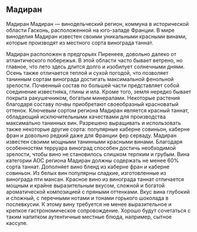## Мадиран 

Мадиран
Мадиран — винодельческий регион, коммуна в исторической области Гасконь, расположенной на юго-западе Франции. В мире виноделия Мадиран известен своими уникальными красными винами, которые производят из местного сорта винограда таннат. 


Мадиран расположен в предгорьях Пиренеев, довольно далеко от атлантического побережья. В этой области часто бывает ветрено, но главное, что лето здесь длится долго и изобилует солнечными днями. Осень также отличается теплой и сухой погодой, что позволяет танинным сортам винограда достигать максимальной фенольной зрелости. Почвенный состав по большей части представляет собой соединение известняка, глины и ила. Кроме того, земля нередко бывает покрыта ракушечником, богатым минералами. Некоторые растения благодаря составу почвы приобретают своеобразный красноватый оттенок.
Ключевым сортом региона Мадиран является красный таннат, обладающий исключительными качествами для производства максимально танинных вин. Разрешено выращивать и использовать также некоторые другие сорта: популярные каберне совиньон, каберне фран и довольно редкий даже для Франции фер серваду. 
Мадиран известен своими мощными танинными красными винами. Благодаря особенностям терруара виноград способен достичь необходимой зрелости, чтобы вино не становилось слишком терпким и грубым. Вина категории АОС региона Мадиран должны содержать не менее 60% сорта таннат. Дополняет вино бленд из каберне фран и каберне совиньон. Из белых вин популярны сладкие, изготовленные из винограда пти мансан.
Красное вино из винограда таннат отличается мощным и крайне выразительным вкусом, сложной и богатой ароматической композицией с пряными оттенками. Вкус вина глубокий и сложный, с перечными нотами и тонами горького шоколада в послевкусии. К этому вину требуется не менее выразительное и крепкое гастрономическое сопровождение. Хорошо будут сочетаться с таким напитком аутентичные местные блюда, например, сытное кассуле.
